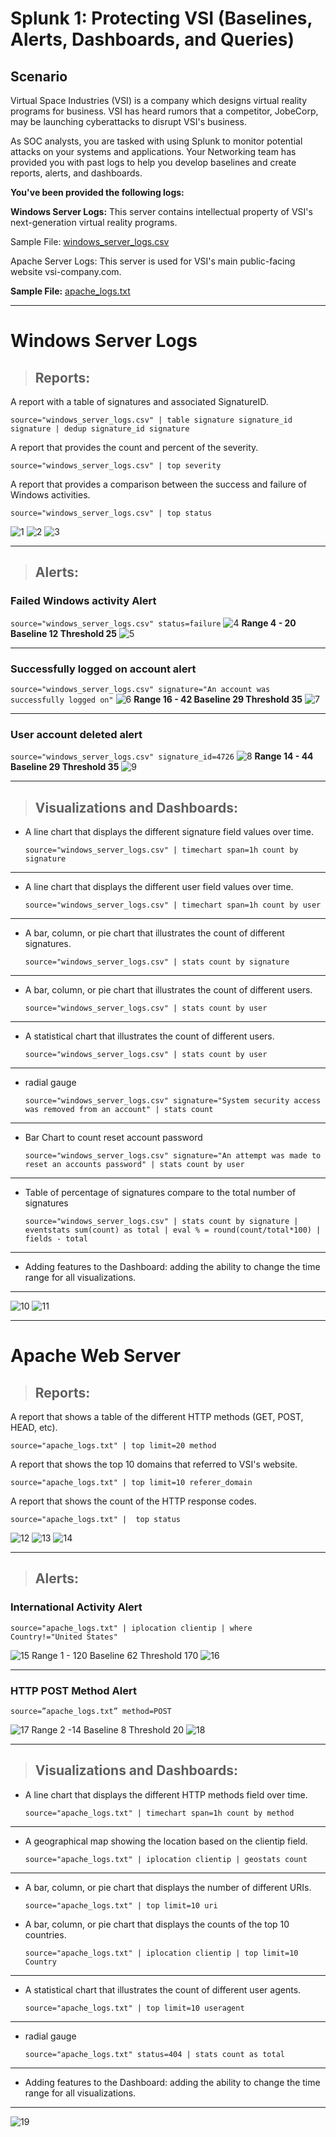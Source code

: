 # Splunk 1: Protecting VSI (Baselines, Alerts, Dashboards, and Queries)
## Scenario

Virtual Space Industries (VSI) is a company which designs virtual reality programs for business. VSI has heard rumors that a competitor, JobeCorp, may be launching cyberattacks to disrupt VSI's business.

As SOC analysts, you are tasked with using Splunk to monitor potential attacks on your systems and applications. Your Networking team has provided you with past logs to help you develop baselines and create reports, alerts, and dashboards.

**You've been provided the following logs:**

**Windows Server Logs:** This server contains intellectual property of VSI's next-generation virtual reality programs.
	
Sample File: [windows_server_logs.csv](<Resources/windows_server_logs.csv> "Windows Server Logs File")

Apache Server Logs: This server is used for VSI's main public-facing website vsi-company.com.
	
**Sample File:** [apache_logs.txt](<Resources/apache_logs.txt> "Apache Logs File")

***

# Windows Server Logs

>## Reports:

A report with a table of signatures and associated SignatureID.

`source="windows_server_logs.csv" | table signature signature_id signature | dedup signature_id signature`

A report that provides the count and percent of the severity.

`source="windows_server_logs.csv" | top severity`

A report that provides a comparison between the success and failure of Windows activities.

`source="windows_server_logs.csv" | top status`

![1](Images/1/1.png) 
![2](Images/1/2.png) 
![3](Images/1/3.png)

---

>## Alerts: 

### Failed Windows activity Alert
`source="windows_server_logs.csv" status=failure`
![4](Images/1/4.png)
**Range 4 - 20
Baseline 12 
Threshold 25**
![5](Images/1/5.png)

---

### Successfully logged on account alert
`source="windows_server_logs.csv" signature="An account was successfully logged on"`
![6](Images/1/6.png)
**Range 16 - 42
Baseline 29
Threshold 35**
![7](Images/1/7.png)

---

### User account deleted alert
`source="windows_server_logs.csv" signature_id=4726`
![8](Images/1/8.png)
**Range 14 - 44
Baseline 29 
Threshold 35**
![9](Images/1/9.png)

---

>## Visualizations and Dashboards:
- A line chart that displays the different signature field values over time.

	`source="windows_server_logs.csv" | timechart span=1h count by signature`

---

- A line chart that displays the different user field values over time.

	`source="windows_server_logs.csv" | timechart span=1h count by user`

---

- A bar, column, or pie chart that illustrates the count of different signatures.

	`source="windows_server_logs.csv" | stats count by signature`

---

- A bar, column, or pie chart that illustrates the count of different users.

	`source="windows_server_logs.csv" | stats count by user`

---
- A statistical chart that illustrates the count of different users.


	`source="windows_server_logs.csv" | stats count by user`

---
- radial gauge

	`source="windows_server_logs.csv" signature="System security access was removed from an account" | stats count`

---
- Bar Chart to count reset account password

	`source="windows_server_logs.csv" signature="An attempt was made to reset an accounts password" | stats count by user`

---

- Table of percentage of signatures compare to the total number of signatures

	`source="windows_server_logs.csv" | stats count by signature | eventstats sum(count) as total | eval % = round(count/total*100) | fields - total`

---

- Adding features to the Dashboard:  adding the ability to change the time range for all visualizations.

---

![10](Images/1/10.png)
![11](Images/1/11.png)

 
***

# Apache Web Server

>## Reports:

A report that shows a table of the different HTTP methods (GET, POST, HEAD, etc).

`source="apache_logs.txt" | top limit=20 method`

A report that shows the top 10 domains that referred to VSI's website.

`source="apache_logs.txt" | top limit=10 referer_domain`

A report that shows the count of the HTTP response codes.

`source="apache_logs.txt" |  top status`

![12](Images/1/12.png) 
![13](Images/1/13.png) 
![14](Images/1/14.png)

---

>## Alerts:

### International Activity Alert

`source="apache_logs.txt" | iplocation clientip | where Country!="United States"`

![15](Images/1/15.png)
Range 1 - 120
Baseline 62 
Threshold 170
![16](Images/1/16.png)

---

### HTTP POST Method Alert

`source=”apache_logs.txt” method=POST`

![17](Images/1/17.png)
Range 2 -14
Baseline 8 
Threshold 20
![18](Images/1/18.png)

---

>## Visualizations and Dashboards:


- A line chart that displays the different HTTP methods field over time.

	`source="apache_logs.txt" | timechart span=1h count by method`

---

- A geographical map showing the location based on the clientip field.

	`source="apache_logs.txt" | iplocation clientip | geostats count`

---

- A bar, column, or pie chart that displays the number of different URIs.

	`source="apache_logs.txt" | top limit=10 uri`

- A bar, column, or pie chart that displays the counts of the top 10 countries.

	`source="apache_logs.txt" | iplocation clientip | top limit=10 Country`

---

- A statistical chart that illustrates the count of different user agents.

	`source="apache_logs.txt" | top limit=10 useragent`

---

- radial gauge

	`source="apache_logs.txt" status=404 | stats count as total`

---

- Adding features to the Dashboard:  adding the ability to change the time range for all visualizations.

---

![19](Images/1/19.png)
